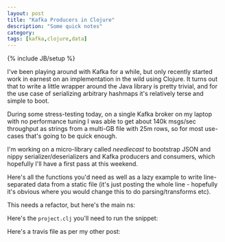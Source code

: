 ```yaml
---
layout: post
title: "Kafka Producers in Clojure"
description: "Some quick notes"
category: 
tags: [kafka,clojure,data]
---
```

{% include JB/setup %}

I've been playing around with Kafka for a while, but only recently started work in earnest on an implementation in the wild using Clojure. It turns out that to write a little wrapper around the Java library is pretty trivial, and for the use case of serializing arbitrary hashmaps it's relatively terse and simple to boot.

During some stress-testing today, on a single Kafka broker on my laptop with no performance tuning I was able to get about 140k msgs/sec throughput as strings from a multi-GB file with 25m rows, so for most use-cases that's going to be quick enough.

I'm working on a micro-library called _needlecast_ to bootstrap JSON and nippy serializer/deserializers and Kafka producers and consumers, which hopefully I'll have a first pass at this weekend.

Here's all the functions you'd need as well as a lazy example to write line-separated data from a static file (it's just posting the whole line - hopefully it's obvious where you would change this to do parsing/transforms etc).

This needs a refactor, but here's the main ns:

<script src="https://gist.github.com/the-frey/a414f18f3853ee6feeab2a83d235a00c.js"></script>

Here's the `project.clj` you'll need to run the snippet:

<script src="https://gist.github.com/the-frey/c5140b4a602e6e67fdb603941f3ae35b.js"></script>

Here's a travis file as per my other post:

<script src="https://gist.github.com/the-frey/f1cc6e6531631578a4b6a903a7ae9195.js"></script>
